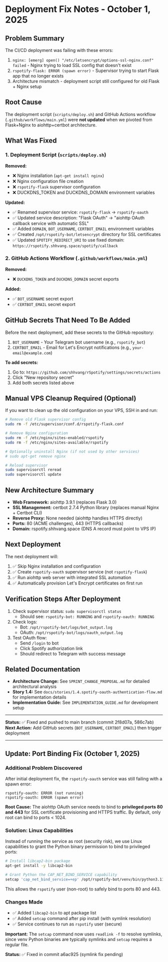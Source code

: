 # Deployment Fix Notes - October 1, 2025

## Problem Summary
The CI/CD deployment was failing with these errors:
1. `nginx: [emerg] open() "/etc/letsencrypt/options-ssl-nginx.conf" failed` - Nginx trying to load SSL config that doesn't exist
2. `rspotify-flask: ERROR (spawn error)` - Supervisor trying to start Flask app that no longer exists
3. Architecture mismatch - deployment script still configured for old Flask + Nginx setup

## Root Cause
The deployment script (`scripts/deploy.sh`) and GitHub Actions workflow (`.github/workflows/main.yml`) were **not updated** when we pivoted from Flask+Nginx to aiohttp+certbot architecture.

## What Was Fixed

### 1. Deployment Script (`scripts/deploy.sh`)
**Removed:**
- ❌ Nginx installation (`apt-get install nginx`)
- ❌ Nginx configuration file creation
- ❌ `rspotify-flask` supervisor configuration
- ❌ DUCKDNS_TOKEN and DUCKDNS_DOMAIN environment variables

**Updated:**
- ✅ Renamed supervisor service: `rspotify-flask` → `rspotify-oauth`
- ✅ Updated service description: "Flask OAuth" → "aiohttp OAuth callback service with automatic SSL"
- ✅ Added `DOMAIN`, `BOT_USERNAME`, `CERTBOT_EMAIL` environment variables
- ✅ Created `/opt/rspotify-bot/letsencrypt` directory for SSL certificates
- ✅ Updated `SPOTIFY_REDIRECT_URI` to use fixed domain: `https://rspotify.shhvang.space/spotify/callback`

### 2. GitHub Actions Workflow (`.github/workflows/main.yml`)
**Removed:**
- ❌ `DUCKDNS_TOKEN` and `DUCKDNS_DOMAIN` secret exports

**Added:**
- ✅ `BOT_USERNAME` secret export
- ✅ `CERTBOT_EMAIL` secret export

## GitHub Secrets That Need To Be Added
Before the next deployment, add these secrets to the GitHub repository:
1. `BOT_USERNAME` - Your Telegram bot username (e.g., `rspotify_bot`)
2. `CERTBOT_EMAIL` - Email for Let's Encrypt notifications (e.g., `your-email@example.com`)

**To add secrets:**
1. Go to: `https://github.com/shhvang/rSpotify/settings/secrets/actions`
2. Click "New repository secret"
3. Add both secrets listed above

## Manual VPS Cleanup Required (Optional)
If you want to clean up the old configuration on your VPS, SSH in and run:

```bash
# Remove old Flask supervisor config
sudo rm -f /etc/supervisor/conf.d/rspotify-flask.conf

# Remove Nginx configuration
sudo rm -f /etc/nginx/sites-enabled/rspotify
sudo rm -f /etc/nginx/sites-available/rspotify

# Optionally uninstall Nginx (if not used by other services)
# sudo apt-get remove nginx

# Reload supervisor
sudo supervisorctl reread
sudo supervisorctl update
```

## New Architecture Summary
- **Web Framework:** aiohttp 3.9.1 (replaces Flask 3.0)
- **SSL Management:** certbot 2.7.4 Python library (replaces manual Nginx + Certbot CLI)
- **Reverse Proxy:** None needed (aiohttp handles HTTPS directly)
- **Ports:** 80 (ACME challenges), 443 (HTTPS callbacks)
- **Domain:** rspotify.shhvang.space (DNS A record must point to VPS IP)

## Next Deployment
The next deployment will:
1. ✅ Skip Nginx installation and configuration
2. ✅ Create `rspotify-oauth` supervisor service (not `rspotify-flask`)
3. ✅ Run aiohttp web server with integrated SSL automation
4. ✅ Automatically provision Let's Encrypt certificates on first run

## Verification Steps After Deployment
1. Check supervisor status: `sudo supervisorctl status`
   - Should see: `rspotify-bot: RUNNING` and `rspotify-oauth: RUNNING`
2. Check logs: 
   - Bot: `/opt/rspotify-bot/logs/bot_output.log`
   - OAuth: `/opt/rspotify-bot/logs/oauth_output.log`
3. Test OAuth flow:
   - Send `/login` to bot
   - Click Spotify authorization link
   - Should redirect to Telegram with success message

## Related Documentation
- **Architecture Change:** See `SPRINT_CHANGE_PROPOSAL.md` for detailed architectural analysis
- **Story 1.4:** See `docs/stories/1.4.spotify-oauth-authentication-flow.md` for implementation details
- **Implementation Guide:** See `IMPLEMENTATION_GUIDE.md` for development setup

---

**Status:** ✅ Fixed and pushed to main branch (commit 2f8d07a, 586c7ab)
**Next Action:** Add GitHub secrets (`BOT_USERNAME`, `CERTBOT_EMAIL`) then trigger deployment

---

## Update: Port Binding Fix (October 1, 2025)

### Additional Problem Discovered
After initial deployment fix, the `rspotify-oauth` service was still failing with a spawn error:
```
rspotify-oauth: ERROR (not running)
rspotify-oauth: ERROR (spawn error)
```

**Root Cause:** The aiohttp OAuth service needs to bind to **privileged ports 80 and 443** for SSL certificate provisioning and HTTPS traffic. By default, only root can bind to ports < 1024.

### Solution: Linux Capabilities
Instead of running the service as root (security risk), we use Linux capabilities to grant the Python binary permission to bind to privileged ports:

```bash
# Install libcap2-bin package
apt-get install -y libcap2-bin

# Grant Python the CAP_NET_BIND_SERVICE capability
setcap 'cap_net_bind_service=+ep' /opt/rspotify-bot/venv/bin/python3.11
```

This allows the `rspotify` user (non-root) to safely bind to ports 80 and 443.

### Changes Made
- ✅ Added `libcap2-bin` to apt package list
- ✅ Added `setcap` command after pip install (with symlink resolution)
- ✅ Service continues to run as `rspotify` user (secure)

**Important:** The `setcap` command now uses `readlink -f` to resolve symlinks, since venv Python binaries are typically symlinks and `setcap` requires a regular file.

**Status:** ✅ Fixed in commit a6ac925 (symlink fix pending)

